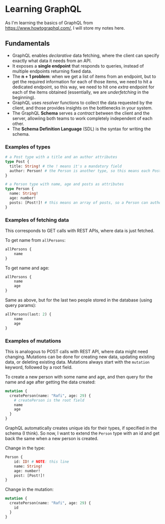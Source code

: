 # Learning GraphQL

As I'm learning the basics of GraphQL from https://www.howtographql.com/, I will store my notes here.

## Fundamentals

- GraphQL enables _declarative_ data fetching, where the client can specify exactly what data it needs from an API.
- It exposes a **single endpoint** that responds to queries, instead of multiple endpoints returning fixed data.
- The **n + 1 problem**: when we get a list of items from an endpoint, but to get the required information for each of those items, we need to hit a dedicated endpoint, so this way, we need to hit one _extra_ endpoint for each of the items obtained (essentially, we are _underfetching_ in the beginning).
- GraphQL uses _resolver_ functions to collect the data requested by the client, and those provides insights on the bottlenecks in your system.
- The GraphQL **Schema** serves a _contract_ between the client and the server, allowiing both teams to work completely independent of each other.
- The **Schema Definition Language** (SDL) is the syntax for writing the schema.

### Examples of types

```graphql
# a Post type with a title and an author attributes
type Post {
  title: String! # the ! means it's a mandatory field
  author: Person! # the Person is another type, so this means each Post can have a single Person as its author
}
```

```graphql
# a Person type with name, age and posts as attributes
type Person {
  name: String!
  age: number!
  posts: [Post!]! # this means an array of posts, so a Person can author many posts in this case
}
```

### Examples of fetching data

This corresponds to GET calls with REST APIs, where data is just fetched.

To get name from `allPersons`:

```graphql
allPersons {
    name
}
```

To get name and age:

```graphql
allPersons {
    name
    age
}
```

Same as above, but for the last two people stored in the database (using query params):

```graphql
allPersons(last: 2) {
    name
    age
}
```

### Examples of mutations

This is analogous to POST calls with REST API, where data might need changing. Mutations can be done for creating new data, updating existing data, or deleting existing data. Mutations always start with the `mutation` keyword, followed by a root field.

To create a new person with some name and age, and then query for the name and age after getting the data created:

```graphql
mutation {
  createPerson(name: "Rafi", age: 29) {
    # createPerson is the root field
    name
    age
  }
}
```

GraphQL automatically creates unique ids for their types, if specified in the schema (I think). So now, I want to extend the `Person` type with an id and get back the same when a new person is created.

Change in the type:

```graphql
Person {
    id: ID! # NOTE: this line
    name: String!
    age: number!
    post: [Post!]!
}
```

Change in the mutation:

```graphql
mutation {
  createPerson(name: "Rafi", age: 29) {
    id
  }
}
```
